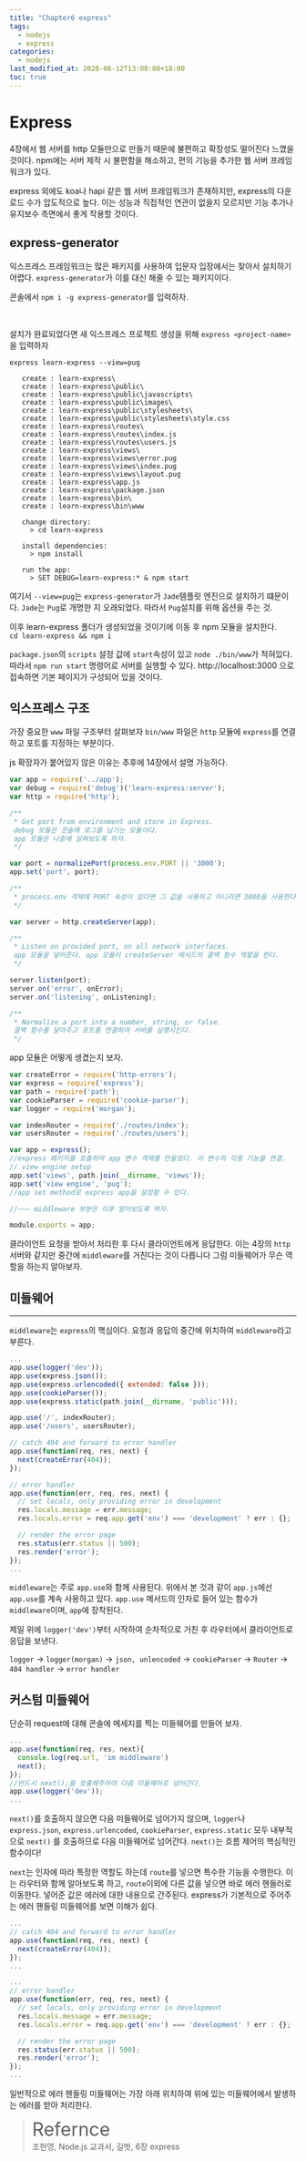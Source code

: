 ```yaml
---
title: "Chapter6 express"
tags:
  - nodejs
  - express
categories:
  - nodejs
last_modified_at: 2020-08-12T13:00:00+18:00
toc: true
---
```

<script type="text/javascript"
src="https://cdn.mathjax.org/mathjax/latest/MathJax.js?config=TeX-AMS_HTML">
</script>

# Express
4장에서 웹 서버를 http 모듈만으로 만들기 때문에 불편하고 확장성도 떨어진다 느꼈을 것이다.
npm에는 서버 제작 시 불편함을 해소하고, 편의 기능을 추가한 웹 서버 프레임워크가 있다.

express 외에도 koa나 hapi 같은 웹 서버 프레임워크가 존재하지만, express의 다운로드 수가 압도적으로 높다.
이는 성능과 직접적인 연관이 없을지 모르지만 기능 추가나 유지보수 측면에서 좋게 작용할 것이다.

## express-generator
익스프레스 프레임워크는 많은 패키지를 사용하여 입문자 입장에서는 찾아서 설치하기 어렵다.
`express-generator`가 이를 대신 해줄 수 있는 패키지이다.

콘솔에서 `npm i -g express-generator`를 입력하자.

<br>

설치가 완료되었다면 새 익스프레스 프로젝트 생성을 위해 `express <project-name>`을 입력하자

```
express learn-express --view=pug

   create : learn-express\
   create : learn-express\public\
   create : learn-express\public\javascripts\
   create : learn-express\public\images\
   create : learn-express\public\stylesheets\
   create : learn-express\public\stylesheets\style.css
   create : learn-express\routes\
   create : learn-express\routes\index.js
   create : learn-express\routes\users.js
   create : learn-express\views\
   create : learn-express\views\error.pug
   create : learn-express\views\index.pug
   create : learn-express\views\layout.pug
   create : learn-express\app.js
   create : learn-express\package.json
   create : learn-express\bin\
   create : learn-express\bin\www

   change directory:
     > cd learn-express

   install dependencies:
     > npm install

   run the app:
     > SET DEBUG=learn-express:* & npm start
```

여기서 `--view=pug`는 `express-generator`가 `Jade`템플릿 엔진으로 설치하기 떄문이다. `Jade`는 `Pug`로 개명한 지 오래되었다. 따라서 `Pug`설치를 위해 옵션을 주는 것.

이후 learn-express 폴더가 생성되었을 것이기에 이동 후 npm 모듈을 설치한다.
<br>`cd learn-express && npm i`

`package.json`의 `scripts` 설정 값에 `start`속성이 있고 `node ./bin/www`가 적혀있다. 따라서 `npm run start` 명령어로 서버를 실행할 수 있다.
http://localhost:3000 으로 접속하면 기본 페이지가 구성되어 있을 것이다.

## 익스프레스 구조
가장 중요한 `www` 파일 구조부터 살펴보자
`bin/www` 파일은 `http` 모듈에 `express`를 연결하고 포트를 지정하는 부분이다.

js 확장자가 붙어있지 않은 이유는 추후에 14장에서 설명 가능하다.

```javascript
var app = require('../app');
var debug = require('debug')('learn-express:server');
var http = require('http');

/**
 * Get port from environment and store in Express.
 debug 모듈은 콘솔에 로그를 남기는 모듈이다.
 app 모듈은 나중에 살펴보도록 하자.
 */

var port = normalizePort(process.env.PORT || '3000');
app.set('port', port);

/**
 * process.env 객체에 PORT 속성이 있다면 그 값을 사용하고 아니라면 3000을 사용한다.
 */

var server = http.createServer(app);

/**
 * Listen on provided port, on all network interfaces.
 app 모듈을 넣어준다. app 모듈이 createServer 메서드의 콜백 함수 역할을 한다.
 */

server.listen(port);
server.on('error', onError);
server.on('listening', onListening);

/**
 * Normalize a port into a number, string, or false.
 콜백 함수를 달아주고 포트를 연결하여 서버를 실행시킨다.
 */
```

app 모듈은 어떻게 생겼는지 보자.
```javascript
var createError = require('http-errors');
var express = require('express');
var path = require('path');
var cookieParser = require('cookie-parser');
var logger = require('morgan');

var indexRouter = require('./routes/index');
var usersRouter = require('./routes/users');

var app = express();
//express 패키지를 호출하여 app 변수 객체를 만들었다. 이 변수의 각종 기능을 연결.
// view engine setup
app.set('views', path.join(__dirname, 'views'));
app.set('view engine', 'pug');
//app set method로 express app을 설정할 수 있다.

//~~~ middleware 부분은 이후 알아보도록 하자.

module.exports = app;
```
클라이언트 요청을 받아서 처리한 후 다시 클라이언트에게 응답한다. 이는 4장의 `http` 서버와 같지만 중간에 `middleware`를 거친다는 것이 다릅니다
그럼 미들웨어가 무슨 역할을 하는지 알아보자.

## 미들웨어
***
`middleware`는 `express`의 핵심이다. 요청과 응답의 중간에 위치하여 `middleware`라고 부른다.

```javascript
...
app.use(logger('dev'));
app.use(express.json());
app.use(express.urlencoded({ extended: false }));
app.use(cookieParser());
app.use(express.static(path.join(__dirname, 'public')));

app.use('/', indexRouter);
app.use('/users', usersRouter);

// catch 404 and forward to error handler
app.use(function(req, res, next) {
  next(createError(404));
});

// error handler
app.use(function(err, req, res, next) {
  // set locals, only providing error in development
  res.locals.message = err.message;
  res.locals.error = req.app.get('env') === 'development' ? err : {};

  // render the error page
  res.status(err.status || 500);
  res.render('error');
});
...
```

`middleware`는 주로 `app.use`와 함께 사용된다. 위에서 본 것과 같이 `app.js`에선 `app.use`를 계속 사용하고 있다.
`app.use` 메서드의 인자로 들어 있는 함수가 `middleware`이며, `app`에 장착된다.

제일 위에 `logger('dev')`부터 시작하여 순차적으로 거친 후 라우터에서 클라이언트로 응답을 보낸다.

`logger` -> `logger(morgan)` -> `json, unlencoded` -> `cookieParser` -> `Router` -> `404 handler` -> `error handler`

## 커스텀 미들웨어
단순히 request에 대해 콘솔에 메세지를 찍는 미들웨어를 만들어 보자.

```javascript
...
app.use(function(req, res, next){
  console.log(req.url, 'im middleware')
  next();
});
//반드시 next();를 호출해주어야 다음 미들웨어로 넘어간다.
app.use(logger('dev'));
...
```

`next()`를 호출하지 않으면 다음 미들웨어로 넘어가지 않으며, `logger`나 `express.json`, `express.urlencoded`, `cookieParser`, `express.static` 모두 내부적으로 `next()`
를 호출하므로 다음 미들웨어로 넘어간다. `next()`는 흐름 제어의 핵심적인 함수이다!

`next`는 인자에 따라 특정한 역할도 하는데 `route`를 넣으면 특수한 기능을 수행한다. 이는 라우터와 함께 알아보도록 하고,
`route`이외에 다른 값을 넣으면 바로 에러 헨들러로 이동한다. 넣어준 값은 에러에 대한 내용으로 간주된다.
express가 기본적으로 주어주는 에러 핸들링 미들웨어를 보면 이해가 쉽다.

```javascript
...
// catch 404 and forward to error handler
app.use(function(req, res, next) {
  next(createError(404));
});
...
```

```javascript
...
// error handler
app.use(function(err, req, res, next) {
  // set locals, only providing error in development
  res.locals.message = err.message;
  res.locals.error = req.app.get('env') === 'development' ? err : {};

  // render the error page
  res.status(err.status || 500);
  res.render('error');
});
...
```

일반적으로 에러 헨들링 미들웨어는 가장 아래 위치하여 위에 있는 미들웨어에서 발생하는 에러를 받아 처리한다.






><font size="6">Refernce</font><br>
조헌영, Node.js 교과서, 길벗, 6장 express
